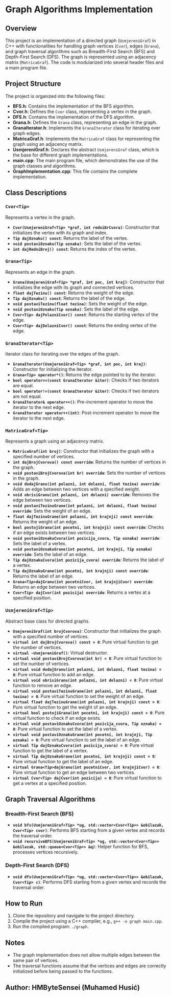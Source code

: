 # Graph Algorithms Implementation

## Overview

This project is an implementation of a directed graph (`UsmjereniGraf`) in C++ with functionalities for handling graph vertices (`Cvor`), edges (`Grana`), and graph traversal algorithms such as Breadth-First Search (BFS) and Depth-First Search (DFS). The graph is represented using an adjacency matrix (`MatricaGraf`). The code is modularized into several header files and a main program file.

## Project Structure

The project is organized into the following files:

- **BFS.h**: Contains the implementation of the BFS algorithm.
- **Cvor.h**: Defines the `Cvor` class, representing a vertex in the graph.
- **DFS.h**: Contains the implementation of the DFS algorithm.
- **Grana.h**: Defines the `Grana` class, representing an edge in the graph.
- **GranaIterator.h**: Implements the `GranaIterator` class for iterating over graph edges.
- **MatricaGraf.h**: Implements the `MatricaGraf` class for representing the graph using an adjacency matrix.
- **UsmjereniGraf.h**: Declares the abstract `UsmjereniGraf` class, which is the base for different graph implementations.
- **main.cpp**: The main program file, which demonstrates the use of the graph classes and algorithms.
- **GraphImplementation.cpp**: This file contains the complete implementation.

## Class Descriptions

### `Cvor<Tip>`
Represents a vertex in the graph.

- **`Cvor(UsmjereniGraf<Tip> *graf, int redniBrCvora)`**: Constructor that initializes the vertex with its graph and index.
- **`Tip dajOznaku() const`**: Returns the label of the vertex.
- **`void postaviOznaku(Tip oznaka)`**: Sets the label of the vertex.
- **`int dajRedniBroj() const`**: Returns the index of the vertex.

### `Grana<Tip>`
Represents an edge in the graph.

- **`Grana(UsmjereniGraf<Tip> *graf, int poc, int kraj)`**: Constructor that initializes the edge with its graph and connected vertices.
- **`float dajTezinu() const`**: Returns the weight of the edge.
- **`Tip dajOznaku() const`**: Returns the label of the edge.
- **`void postaviTezinu(float tezina)`**: Sets the weight of the edge.
- **`void postaviOznaku(Tip oznaka)`**: Sets the label of the edge.
- **`Cvor<Tip> dajPolazniCvor() const`**: Returns the starting vertex of the edge.
- **`Cvor<Tip> dajDolazniCvor() const`**: Returns the ending vertex of the edge.

### `GranaIterator<Tip>`
Iterator class for iterating over the edges of the graph.

- **`GranaIterator(UsmjereniGraf<Tip> *graf, int poc, int kraj)`**: Constructor for initializing the iterator.
- **`Grana<Tip> operator*()`**: Returns the edge pointed to by the iterator.
- **`bool operator==(const GranaIterator &iter)`**: Checks if two iterators are equal.
- **`bool operator!=(const GranaIterator &iter)`**: Checks if two iterators are not equal.
- **`GranaIterator& operator++()`**: Pre-increment operator to move the iterator to the next edge.
- **`GranaIterator operator++(int)`**: Post-increment operator to move the iterator to the next edge.

### `MatricaGraf<Tip>`
Represents a graph using an adjacency matrix.

- **`MatricaGraf(int broj)`**: Constructor that initializes the graph with a specified number of vertices.
- **`int dajBrojCvorova() const override`**: Returns the number of vertices in the graph.
- **`void postaviBrojCvorova(int br) override`**: Sets the number of vertices in the graph.
- **`void dodajGranu(int polazni, int dolazni, float tezina) override`**: Adds an edge between two vertices with a specified weight.
- **`void obrisiGranu(int polazni, int dolazni) override`**: Removes the edge between two vertices.
- **`void postaviTezinuGrane(int polazni, int dolazni, float tezina) override`**: Sets the weight of an edge.
- **`float dajTezinuGrane(int polazni, int krajnji) const override`**: Returns the weight of an edge.
- **`bool postojiGrana(int pocetni, int krajnji) const override`**: Checks if an edge exists between two vertices.
- **`void postaviOznakuCvora(int pozicija_cvora, Tip oznaka) override`**: Sets the label of a vertex.
- **`void postaviOznakuGrane(int pocetni, int krajnji, Tip oznaka) override`**: Sets the label of an edge.
- **`Tip dajOznakuCvora(int pozicija_cvora) override`**: Returns the label of a vertex.
- **`Tip dajOznakuGrane(int pocetni, int krajnji) const override`**: Returns the label of an edge.
- **`Grana<Tip>dajGranu(int pocetniCvor, int krajnjiCvor) override`**: Returns an edge between two vertices.
- **`Cvor<Tip> dajCvor(int pozicija) override`**: Returns a vertex at a specified position.

### `UsmjereniGraf<Tip>`
Abstract base class for directed graphs.

- **`UsmjereniGraf(int brojCvorova)`**: Constructor that initializes the graph with a specified number of vertices.
- **`virtual int dajBrojCvorova() const = 0`**: Pure virtual function to get the number of vertices.
- **`virtual ~UsmjereniGraf()`**: Virtual destructor.
- **`virtual void postaviBrojCvorova(int br) = 0`**: Pure virtual function to set the number of vertices.
- **`virtual void dodajGranu(int polazni, int dolazni, float tezina) = 0`**: Pure virtual function to add an edge.
- **`virtual void obrisiGranu(int polazni, int dolazni) = 0`**: Pure virtual function to remove an edge.
- **`virtual void postaviTezinuGrane(int polazni, int dolazni, float tezina) = 0`**: Pure virtual function to set the weight of an edge.
- **`virtual float dajTezinuGrane(int polazni, int krajnji) const = 0`**: Pure virtual function to get the weight of an edge.
- **`virtual bool postojiGrana(int pocetni, int krajnji) const = 0`**: Pure virtual function to check if an edge exists.
- **`virtual void postaviOznakuCvora(int pozicija_cvora, Tip oznaka) = 0`**: Pure virtual function to set the label of a vertex.
- **`virtual void postaviOznakuGrane(int pocetni, int krajnji, Tip oznaka) = 0`**: Pure virtual function to set the label of an edge.
- **`virtual Tip dajOznakuCvora(int pozicija_cvora) = 0`**: Pure virtual function to get the label of a vertex.
- **`virtual Tip dajOznakuGrane(int pocetni, int krajnji) const = 0`**: Pure virtual function to get the label of an edge.
- **`virtual Grana<Tip>dajGranu(int pocetniCvor, int krajnjiCvor) = 0`**: Pure virtual function to get an edge between two vertices.
- **`virtual Cvor<Tip> dajCvor(int pozicija) = 0`**: Pure virtual function to get a vertex at a specified position.

## Graph Traversal Algorithms

### Breadth-First Search (BFS)

- **`void bfs(UsmjereniGraf<Tip> *ug, std::vector<Cvor<Tip>> &obilazak, Cvor<Tip> cvor)`**: Performs BFS starting from a given vertex and records the traversal order.
- **`void recursiveBFS(UsmjereniGraf<Tip> *ug, std::vector<Cvor<Tip>> &obilazak, std::queue<Cvor<Tip>> &q)`**: Helper function for BFS, processes vertices recursively.

### Depth-First Search (DFS)

- **`void dfs(UsmjereniGraf<Tip> *ug, std::vector<Cvor<Tip>> &obilazak, Cvor<Tip> c)`**: Performs DFS starting from a given vertex and records the traversal order.

## How to Run

1. Clone the repository and navigate to the project directory.
2. Compile the project using a C++ compiler, e.g., `g++ -o graph main.cpp`.
3. Run the compiled program: `./graph`.

## Notes

- The graph implementation does not allow multiple edges between the same pair of vertices.
- The traversal functions assume that the vertices and edges are correctly initialized before being passed to the functions.

## Author: HMByteSensei (Muhamed Husić)

